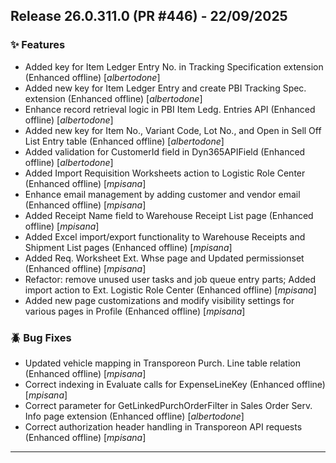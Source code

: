 ## Release 26.0.311.0 (PR #446) - 22/09/2025
### ✨ Features
  * Added key for Item Ledger Entry No. in Tracking Specification extension (Enhanced offline) [*albertodone*]
  * Added new key for Item Ledger Entry and create PBI Tracking Spec. extension (Enhanced offline) [*albertodone*]
  * Enhance record retrieval logic in PBI Item Ledg. Entries API (Enhanced offline) [*albertodone*]
  * Added new key for Item No., Variant Code, Lot No., and Open in Sell Off List Entry table (Enhanced offline) [*albertodone*]
  * Added validation for CustomerId field in Dyn365APIField (Enhanced offline) [*albertodone*]
  * Added Import Requisition Worksheets action to Logistic Role Center (Enhanced offline) [*mpisana*]
  * Enhance email management by adding customer and vendor email (Enhanced offline) [*mpisana*]
  * Added Receipt Name field to Warehouse Receipt List page (Enhanced offline) [*mpisana*]
  * Added Excel import/export functionality to Warehouse Receipts and Shipment List pages (Enhanced offline) [*mpisana*]
  * Added Req. Worksheet Ext. Whse page and Updated permissionset (Enhanced offline) [*mpisana*]
  * Refactor: remove unused user tasks and job queue entry parts; Added import action to Ext. Logistic Role Center (Enhanced offline) [*mpisana*]
  * Added new page customizations and modify visibility settings for various pages in Profile (Enhanced offline) [*mpisana*]

### 🪲 Bug Fixes
  * Updated vehicle mapping in Transporeon Purch. Line table relation (Enhanced offline) [*mpisana*]
  * Correct indexing in Evaluate calls for ExpenseLineKey (Enhanced offline) [*mpisana*]
  * Correct parameter for GetLinkedPurchOrderFilter in Sales Order Serv. Info page extension (Enhanced offline) [*albertodone*]
  * Correct authorization header handling in Transporeon API requests (Enhanced offline) [*mpisana*]

---


